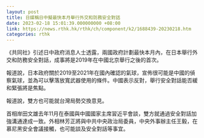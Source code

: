 ```yaml
---
layout: post
title: 日媒稱日中擬最快本月舉行外交和防務安全對話
date: 2023-02-18 15:01:39.000000000 +08:00
link: https://news.rthk.hk/rthk/ch/component/k2/1688439-20230218.htm
categories: rthk
---
```


《共同社》引述日中政府消息人士透露，兩國政府計劃最快本月內，在日本舉行外交和防務安全對話，成事將是2019年在中國北京舉行之後的首次。

報道說，日本政府關於2019至2021年在國內確認的氣球，宣佈很可能是中國的偵察氣球，並為可以擊落放寬武器使用的條件。中國表示反對，舉行安全對話能否緩和緊張將是焦點。

報道說，雙方也可能就台灣局勢交換意見。

首相岸田文雄去年11月在泰國與中國國家主席習近平會談，雙方就通過安全對話加強溝通達成一致。外相林芳正將與中共中央政治局委員，中央外事辦主任王毅，在慕尼黑安全會議接觸，也可能談及安全對話等事宜。
